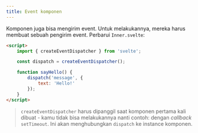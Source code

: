 ```yaml
---
title: Event komponen
---
```


Komponen juga bisa mengirim event. Untuk melakukannya, mereka harus membuat sebuah pengirim event. Perbarui `Inner.svelte`:

```html
<script>
	import { createEventDispatcher } from 'svelte';

	const dispatch = createEventDispatcher();

	function sayHello() {
		dispatch('message', {
			text: 'Hello!'
		});
	}
</script>
```

> `createEventDispatcher` harus dipanggil saat komponen pertama kali dibuat - kamu tidak bisa melakukannya nanti contoh: dengan *callback* `setTimeout`. Ini akan menghubungkan `dispatch` ke instance komponen.
